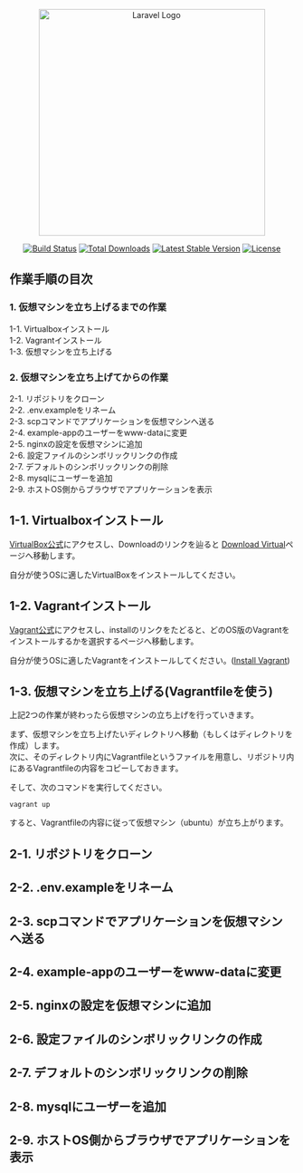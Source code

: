 <p align="center"><a href="https://laravel.com" target="_blank"><img src="https://raw.githubusercontent.com/laravel/art/master/logo-lockup/5%20SVG/2%20CMYK/1%20Full%20Color/laravel-logolockup-cmyk-red.svg" width="400" alt="Laravel Logo"></a></p>

<p align="center">
<a href="https://github.com/laravel/framework/actions"><img src="https://github.com/laravel/framework/workflows/tests/badge.svg" alt="Build Status"></a>
<a href="https://packagist.org/packages/laravel/framework"><img src="https://img.shields.io/packagist/dt/laravel/framework" alt="Total Downloads"></a>
<a href="https://packagist.org/packages/laravel/framework"><img src="https://img.shields.io/packagist/v/laravel/framework" alt="Latest Stable Version"></a>
<a href="https://packagist.org/packages/laravel/framework"><img src="https://img.shields.io/packagist/l/laravel/framework" alt="License"></a>
</p>

## 作業手順の目次
### 1. 仮想マシンを立ち上げるまでの作業
1-1. Virtualboxインストール  
1-2. Vagrantインストール  
1-3. 仮想マシンを立ち上げる  

### 2. 仮想マシンを立ち上げてからの作業
2-1. リポジトリをクローン  
2-2. .env.exampleをリネーム  
2-3. scpコマンドでアプリケーションを仮想マシンへ送る  
2-4. example-appのユーザーをwww-dataに変更  
2-5. nginxの設定を仮想マシンに追加  
2-6. 設定ファイルのシンボリックリンクの作成  
2-7. デフォルトのシンボリックリンクの削除  
2-8. mysqlにユーザーを追加  
2-9. ホストOS側からブラウザでアプリケーションを表示  

## 1-1. Virtualboxインストール
[VirtualBox公式](https://www.virtualbox.org/)にアクセスし、Downloadのリンクを辿ると [Download Virtual](https://www.virtualbox.org/wiki/Downloads)ページへ移動します。

自分が使うOSに適したVirtualBoxをインストールしてください。


## 1-2. Vagrantインストール
[Vagrant公式](https://developer.hashicorp.com/vagrant)にアクセスし、installのリンクをたどると、どのOS版のVagrantをインストールするかを選択するページへ移動します。

自分が使うOSに適したVagrantをインストールしてください。([Install Vagrant](https://developer.hashicorp.com/vagrant/downloads))  

## 1-3. 仮想マシンを立ち上げる(Vagrantfileを使う)
上記2つの作業が終わったら仮想マシンの立ち上げを行っていきます。

まず、仮想マシンを立ち上げたいディレクトリへ移動（もしくはディレクトリを作成）します。  
次に、そのディレクトリ内にVagrantfileというファイルを用意し、リポジトリ内にあるVagrantfileの内容をコピーしておきます。

そして、次のコマンドを実行してください。

    vagrant up

すると、Vagrantfileの内容に従って仮想マシン（ubuntu）が立ち上がります。


## 2-1. リポジトリをクローン

## 2-2. .env.exampleをリネーム

## 2-3. scpコマンドでアプリケーションを仮想マシンへ送る

## 2-4. example-appのユーザーをwww-dataに変更

## 2-5. nginxの設定を仮想マシンに追加

## 2-6. 設定ファイルのシンボリックリンクの作成

## 2-7. デフォルトのシンボリックリンクの削除

## 2-8. mysqlにユーザーを追加

## 2-9. ホストOS側からブラウザでアプリケーションを表示


